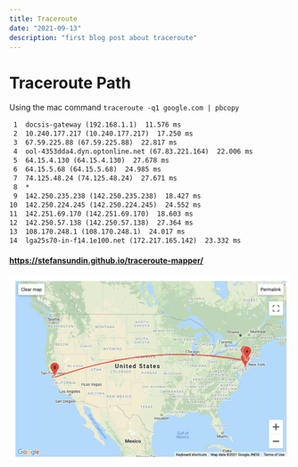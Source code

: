 ```yaml
---
title: Traceroute
date: "2021-09-13"
description: "first blog post about traceroute"
---
```


# Traceroute Path

Using the mac command `traceroute -q1 google.com | pbcopy`

```
 1  docsis-gateway (192.168.1.1)  11.576 ms
 2  10.240.177.217 (10.240.177.217)  17.250 ms
 3  67.59.225.88 (67.59.225.88)  22.817 ms
 4  ool-4353dda4.dyn.optonline.net (67.83.221.164)  22.006 ms
 5  64.15.4.130 (64.15.4.130)  27.678 ms
 6  64.15.5.68 (64.15.5.68)  24.985 ms
 7  74.125.48.24 (74.125.48.24)  27.671 ms
 8  *
 9  142.250.235.238 (142.250.235.238)  18.427 ms
10  142.250.224.245 (142.250.224.245)  24.552 ms
11  142.251.69.170 (142.251.69.170)  18.603 ms
12  142.250.57.138 (142.250.57.138)  27.364 ms
13  108.170.248.1 (108.170.248.1)  24.017 ms
14  lga25s70-in-f14.1e100.net (172.217.165.142)  23.332 ms
```

#### https://stefansundin.github.io/traceroute-mapper/
![gab1](./grab1.png)